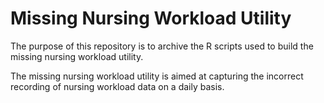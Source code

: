 # Missing Nursing Workload Utility

The purpose of this repository is to archive the R scripts used to build the missing nursing workload utility.

The missing nursing workload utility is aimed at capturing the incorrect recording of nursing workload data on a daily basis.
